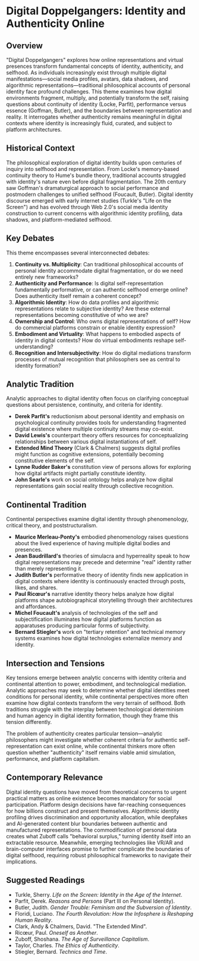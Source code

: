 # Digital Doppelgangers: Identity and Authenticity Online

## Overview

"Digital Doppelgangers" explores how online representations and virtual presences transform fundamental concepts of identity, authenticity, and selfhood. As individuals increasingly exist through multiple digital manifestations—social media profiles, avatars, data shadows, and algorithmic representations—traditional philosophical accounts of personal identity face profound challenges. This theme examines how digital environments fragment, multiply, and potentially transform the self, raising questions about continuity of identity (Locke, Parfit), performance versus essence (Goffman, Butler), and the boundaries between representation and reality. It interrogates whether authenticity remains meaningful in digital contexts where identity is increasingly fluid, curated, and subject to platform architectures.

## Historical Context

The philosophical exploration of digital identity builds upon centuries of inquiry into selfhood and representation. From Locke's memory-based continuity theory to Hume's bundle theory, traditional accounts struggled with identity's nature even before digital fragmentation. The 20th century saw Goffman's dramaturgical approach to social performance and postmodern challenges to unified selfhood (Foucault, Butler). Digital identity discourse emerged with early internet studies (Turkle's "Life on the Screen") and has evolved through Web 2.0's social media identity construction to current concerns with algorithmic identity profiling, data shadows, and platform-mediated selfhood.

## Key Debates

This theme encompasses several interconnected debates:

1. **Continuity vs. Multiplicity**: Can traditional philosophical accounts of personal identity accommodate digital fragmentation, or do we need entirely new frameworks?
2. **Authenticity and Performance**: Is digital self-representation fundamentally performative, or can authentic selfhood emerge online? Does authenticity itself remain a coherent concept?
3. **Algorithmic Identity**: How do data profiles and algorithmic representations relate to subjective identity? Are these external representations becoming constitutive of who we are?
4. **Ownership and Control**: Who owns digital representations of self? How do commercial platforms constrain or enable identity expression?
5. **Embodiment and Virtuality**: What happens to embodied aspects of identity in digital contexts? How do virtual embodiments reshape self-understanding?
6. **Recognition and Intersubjectivity**: How do digital mediations transform processes of mutual recognition that philosophers see as central to identity formation?

## Analytic Tradition

Analytic approaches to digital identity often focus on clarifying conceptual questions about persistence, continuity, and criteria for identity.

* **Derek Parfit's** reductionism about personal identity and emphasis on psychological continuity provides tools for understanding fragmented digital existence where multiple continuity streams may co-exist.
* **David Lewis's** counterpart theory offers resources for conceptualizing relationships between various digital instantiations of self.
* **Extended Mind Theory** (Clark & Chalmers) suggests digital profiles might function as cognitive extensions, potentially becoming constitutive elements of the self.
* **Lynne Rudder Baker's** constitution view of persons allows for exploring how digital artifacts might partially constitute identity.
* **John Searle's** work on social ontology helps analyze how digital representations gain social reality through collective recognition.

## Continental Tradition

Continental perspectives examine digital identity through phenomenology, critical theory, and poststructuralism.

* **Maurice Merleau-Ponty's** embodied phenomenology raises questions about the lived experience of having multiple digital bodies and presences.
* **Jean Baudrillard's** theories of simulacra and hyperreality speak to how digital representations may precede and determine "real" identity rather than merely representing it.
* **Judith Butler's** performative theory of identity finds new application in digital contexts where identity is continuously enacted through posts, likes, and shares.
* **Paul Ricœur's** narrative identity theory helps analyze how digital platforms shape autobiographical storytelling through their architectures and affordances.
* **Michel Foucault's** analysis of technologies of the self and subjectification illuminates how digital platforms function as apparatuses producing particular forms of subjectivity.
* **Bernard Stiegler's** work on "tertiary retention" and technical memory systems examines how digital technologies externalize memory and identity.

## Intersection and Tensions

Key tensions emerge between analytic concerns with identity criteria and continental attention to power, embodiment, and technological mediation. Analytic approaches may seek to determine whether digital identities meet conditions for personal identity, while continental perspectives more often examine how digital contexts transform the very terrain of selfhood. Both traditions struggle with the interplay between technological determinism and human agency in digital identity formation, though they frame this tension differently.

The problem of authenticity creates particular tension—analytic philosophers might investigate whether coherent criteria for authentic self-representation can exist online, while continental thinkers more often question whether "authenticity" itself remains viable amid simulation, performance, and platform capitalism.

## Contemporary Relevance

Digital identity questions have moved from theoretical concerns to urgent practical matters as online existence becomes mandatory for social participation. Platform design decisions have far-reaching consequences for how billions construct and present themselves. Algorithmic identity profiling drives discrimination and opportunity allocation, while deepfakes and AI-generated content blur boundaries between authentic and manufactured representations. The commodification of personal data creates what Zuboff calls "behavioral surplus," turning identity itself into an extractable resource. Meanwhile, emerging technologies like VR/AR and brain-computer interfaces promise to further complicate the boundaries of digital selfhood, requiring robust philosophical frameworks to navigate their implications.

## Suggested Readings

* Turkle, Sherry. *Life on the Screen: Identity in the Age of the Internet*.
* Parfit, Derek. *Reasons and Persons* (Part III on Personal Identity).
* Butler, Judith. *Gender Trouble: Feminism and the Subversion of Identity*.
* Floridi, Luciano. *The Fourth Revolution: How the Infosphere is Reshaping Human Reality*.
* Clark, Andy & Chalmers, David. "The Extended Mind".
* Ricœur, Paul. *Oneself as Another*.
* Zuboff, Shoshana. *The Age of Surveillance Capitalism*.
* Taylor, Charles. *The Ethics of Authenticity*.
* Stiegler, Bernard. *Technics and Time*.